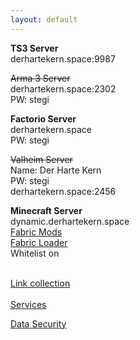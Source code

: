 ```yaml
---
layout: default
---
```

**TS3 Server**\
derhartekern.space:9987

~~Arma 3 Server~~\
derhartekern.space:2302\
PW: stegi

**Factorio Server**\
derhartekern.space\
PW: stegi

~~Valheim Server~~\
Name: Der Harte Kern\
PW: stegi\
derhartekern.space:2456

**Minecraft Server**\
dynamic.derhartekern.space\
[Fabric Mods](https://nextcloud.derhartekern.space/s/t8etRSXAS8NzefL)\
[Fabric Loader](https://fabricmc.net/use/installer/)\
Whitelist on

\
[Link collection](https://derhartekern.space/links)\
\
[Services](https://derhartekern.space/services)

[Data Security](https://derhartekern.space/data)